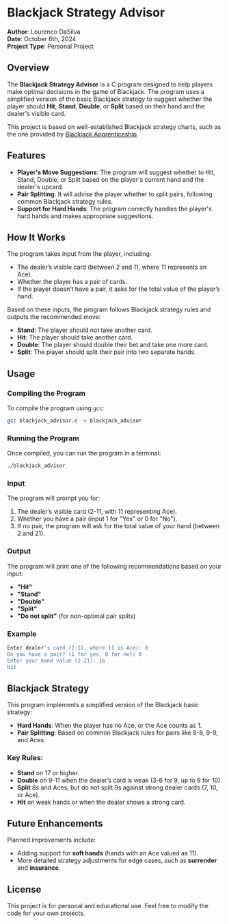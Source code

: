 # Blackjack Strategy Advisor

**Author**: Lourenco DaSilva  
**Date**: October 6th, 2024  
**Project Type**: Personal Project

## Overview

The **Blackjack Strategy Advisor** is a C program designed to help players make optimal decisions in the game of Blackjack. The program uses a simplified version of the basic Blackjack strategy to suggest whether the player should **Hit**, **Stand**, **Double**, or **Split** based on their hand and the dealer's visible card.

This project is based on well-established Blackjack strategy charts, such as the one provided by [Blackjack Apprenticeship](https://www.blackjackapprenticeship.com/blackjack-strategy-charts/).

## Features

- **Player's Move Suggestions**: The program will suggest whether to Hit, Stand, Double, or Split based on the player's current hand and the dealer's upcard.
- **Pair Splitting**: It will advise the player whether to split pairs, following common Blackjack strategy rules.
- **Support for Hard Hands**: The program correctly handles the player's hard hands and makes appropriate suggestions.

## How It Works

The program takes input from the player, including:
- The dealer’s visible card (between 2 and 11, where 11 represents an Ace).
- Whether the player has a pair of cards.
- If the player doesn’t have a pair, it asks for the total value of the player’s hand.

Based on these inputs, the program follows Blackjack strategy rules and outputs the recommended move:
- **Stand**: The player should not take another card.
- **Hit**: The player should take another card.
- **Double**: The player should double their bet and take one more card.
- **Split**: The player should split their pair into two separate hands.

## Usage

### Compiling the Program

To compile the program using `gcc`:

```bash
gcc blackjack_advisor.c -o blackjack_advisor
```

### Running the Program

Once compiled, you can run the program in a terminal:

```bash
./blackjack_advisor
```

### Input

The program will prompt you for:
1. The dealer’s visible card (2-11, with 11 representing Ace).
2. Whether you have a pair (input 1 for "Yes" or 0 for "No").
3. If no pair, the program will ask for the total value of your hand (between 2 and 21).

### Output

The program will print one of the following recommendations based on your input:
- **"Hit"**
- **"Stand"**
- **"Double"**
- **"Split"**
- **"Do not split"** (for non-optimal pair splits)

### Example

```bash
Enter dealer's card (2-11, where 11 is Ace): 8
Do you have a pair? (1 for yes, 0 for no): 0
Enter your hand value (2-21): 16
Hit
```

## Blackjack Strategy

This program implements a simplified version of the Blackjack basic strategy:
- **Hard Hands**: When the player has no Ace, or the Ace counts as 1.
- **Pair Splitting**: Based on common Blackjack rules for pairs like 8-8, 9-9, and Aces.

### Key Rules:
- **Stand** on 17 or higher.
- **Double** on 9-11 when the dealer’s card is weak (3-6 for 9, up to 9 for 10).
- **Split** 8s and Aces, but do not split 9s against strong dealer cards (7, 10, or Ace).
- **Hit** on weak hands or when the dealer shows a strong card.

## Future Enhancements

Planned improvements include:
- Adding support for **soft hands** (hands with an Ace valued as 11).
- More detailed strategy adjustments for edge cases, such as **surrender** and **insurance**.

## License

This project is for personal and educational use. Feel free to modify the code for your own projects.

